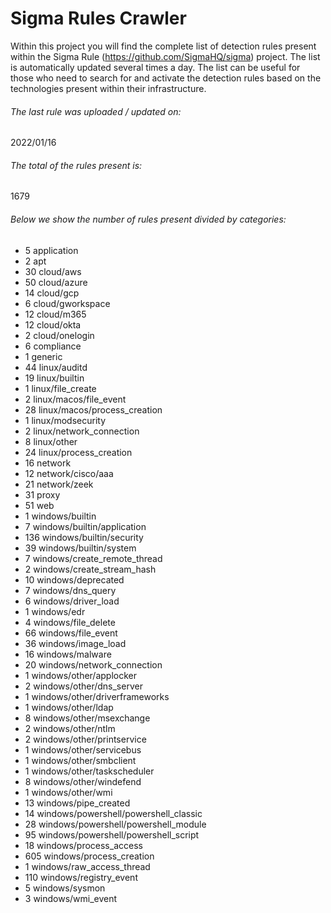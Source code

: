 # Sigma Rules Crawler
Within this project you will find the complete list of detection rules present within the Sigma Rule (https://github.com/SigmaHQ/sigma) project. The list is automatically updated several times a day.
The list can be useful for those who need to search for and activate the detection rules based on the technologies present within their infrastructure.


###### The last rule was uploaded / updated on:
2022/01/16
###### The total of the rules present is:
1679
###### Below we show the number of rules present divided by categories:
- 5 application
- 2 apt
- 30 cloud/aws
- 50 cloud/azure
- 14 cloud/gcp
- 6 cloud/gworkspace
- 12 cloud/m365
- 12 cloud/okta
- 2 cloud/onelogin
- 6 compliance
- 1 generic
- 44 linux/auditd
- 19 linux/builtin
- 1 linux/file_create
- 2 linux/macos/file_event
- 28 linux/macos/process_creation
- 1 linux/modsecurity
- 2 linux/network_connection
- 8 linux/other
- 24 linux/process_creation
- 16 network
- 12 network/cisco/aaa
- 21 network/zeek
- 31 proxy
- 51 web
- 1 windows/builtin
- 7 windows/builtin/application
- 136 windows/builtin/security
- 39 windows/builtin/system
- 7 windows/create_remote_thread
- 2 windows/create_stream_hash
- 10 windows/deprecated
- 7 windows/dns_query
- 6 windows/driver_load
- 1 windows/edr
- 4 windows/file_delete
- 66 windows/file_event
- 36 windows/image_load
- 16 windows/malware
- 20 windows/network_connection
- 1 windows/other/applocker
- 2 windows/other/dns_server
- 1 windows/other/driverframeworks
- 1 windows/other/ldap
- 8 windows/other/msexchange
- 2 windows/other/ntlm
- 2 windows/other/printservice
- 1 windows/other/servicebus
- 1 windows/other/smbclient
- 1 windows/other/taskscheduler
- 8 windows/other/windefend
- 1 windows/other/wmi
- 13 windows/pipe_created
- 14 windows/powershell/powershell_classic
- 28 windows/powershell/powershell_module
- 95 windows/powershell/powershell_script
- 18 windows/process_access
- 605 windows/process_creation
- 1 windows/raw_access_thread
- 110 windows/registry_event
- 5 windows/sysmon
- 3 windows/wmi_event
